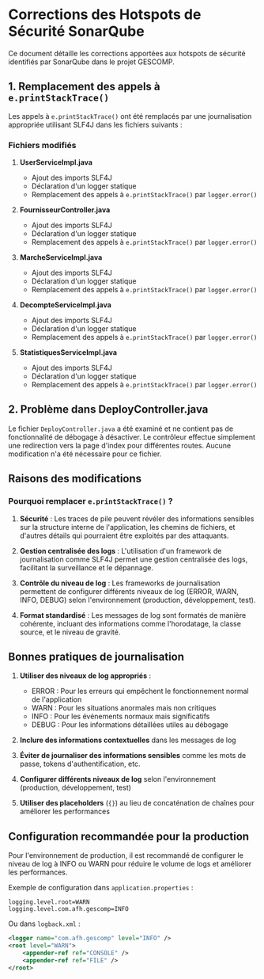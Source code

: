 # Corrections des Hotspots de Sécurité SonarQube

Ce document détaille les corrections apportées aux hotspots de sécurité identifiés par SonarQube dans le projet GESCOMP.

## 1. Remplacement des appels à `e.printStackTrace()`

Les appels à `e.printStackTrace()` ont été remplacés par une journalisation appropriée utilisant SLF4J dans les fichiers suivants :

### Fichiers modifiés

1. **UserServiceImpl.java**
   - Ajout des imports SLF4J
   - Déclaration d'un logger statique
   - Remplacement des appels à `e.printStackTrace()` par `logger.error()`

2. **FournisseurController.java**
   - Ajout des imports SLF4J
   - Déclaration d'un logger statique
   - Remplacement des appels à `e.printStackTrace()` par `logger.error()`

3. **MarcheServiceImpl.java**
   - Ajout des imports SLF4J
   - Déclaration d'un logger statique
   - Remplacement des appels à `e.printStackTrace()` par `logger.error()`

4. **DecompteServiceImpl.java**
   - Ajout des imports SLF4J
   - Déclaration d'un logger statique
   - Remplacement des appels à `e.printStackTrace()` par `logger.error()`

5. **StatistiquesServiceImpl.java**
   - Ajout des imports SLF4J
   - Déclaration d'un logger statique
   - Remplacement des appels à `e.printStackTrace()` par `logger.error()`

## 2. Problème dans DeployController.java

Le fichier `DeployController.java` a été examiné et ne contient pas de fonctionnalité de débogage à désactiver. Le contrôleur effectue simplement une redirection vers la page d'index pour différentes routes. Aucune modification n'a été nécessaire pour ce fichier.

## Raisons des modifications

### Pourquoi remplacer `e.printStackTrace()` ?

1. **Sécurité** : Les traces de pile peuvent révéler des informations sensibles sur la structure interne de l'application, les chemins de fichiers, et d'autres détails qui pourraient être exploités par des attaquants.

2. **Gestion centralisée des logs** : L'utilisation d'un framework de journalisation comme SLF4J permet une gestion centralisée des logs, facilitant la surveillance et le dépannage.

3. **Contrôle du niveau de log** : Les frameworks de journalisation permettent de configurer différents niveaux de log (ERROR, WARN, INFO, DEBUG) selon l'environnement (production, développement, test).

4. **Format standardisé** : Les messages de log sont formatés de manière cohérente, incluant des informations comme l'horodatage, la classe source, et le niveau de gravité.

## Bonnes pratiques de journalisation

1. **Utiliser des niveaux de log appropriés** :
   - ERROR : Pour les erreurs qui empêchent le fonctionnement normal de l'application
   - WARN : Pour les situations anormales mais non critiques
   - INFO : Pour les événements normaux mais significatifs
   - DEBUG : Pour les informations détaillées utiles au débogage

2. **Inclure des informations contextuelles** dans les messages de log

3. **Éviter de journaliser des informations sensibles** comme les mots de passe, tokens d'authentification, etc.

4. **Configurer différents niveaux de log** selon l'environnement (production, développement, test)

5. **Utiliser des placeholders** (`{}`) au lieu de concaténation de chaînes pour améliorer les performances

## Configuration recommandée pour la production

Pour l'environnement de production, il est recommandé de configurer le niveau de log à INFO ou WARN pour réduire le volume de logs et améliorer les performances.

Exemple de configuration dans `application.properties` :

```properties
logging.level.root=WARN
logging.level.com.afh.gescomp=INFO
```

Ou dans `logback.xml` :

```xml
<logger name="com.afh.gescomp" level="INFO" />
<root level="WARN">
    <appender-ref ref="CONSOLE" />
    <appender-ref ref="FILE" />
</root>
```